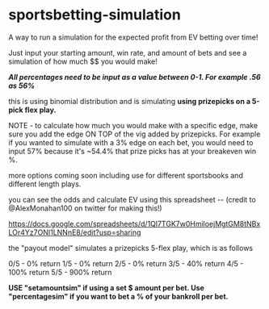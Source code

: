 # sportsbetting-simulation
A way to run a simulation for the expected profit from EV betting over time!

Just input your starting amount, win rate, and amount of bets and see a simulation of how much $$ you would make!

<b><i>All percentages need to be input as a value between 0-1. For example .56 as 56% </b></i>

this is using binomial distribution and is simulating <b>using prizepicks on a 5-pick flex play. </b>

NOTE - to calculate how much you would make with a specific edge, make sure you add the edge ON TOP of the vig added by prizepicks. For example if you wanted to simulate with a 3% edge on each bet, you would need to input 57% because it's ~54.4% that prize picks has at your breakeven win %.

more options coming soon including use for different sportsbooks and different length plays.

you can see the odds and calculate EV using this spreadsheet -- (credit to @AlexMonahan100 on twitter for making this!)

https://docs.google.com/spreadsheets/d/1Ql7TGK7w0HmiloejMgtGM8tNBxLOr4Yz7ONI1LNNnE8/edit?usp=sharing

the "payout model" simulates a prizepicks 5-flex play, which is as follows

0/5 - 0% return 
1/5 - 0% return 
2/5 - 0% return 
3/5 - 40% return 
4/5 - 100% return 
5/5 - 900% return 


<b> USE "setamountsim" if using a set $ amount per bet. Use "percentagesim" if you want to bet a % of your bankroll per bet. </b>
